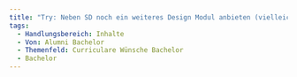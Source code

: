 ```yaml
---
title: "Try: Neben SD noch ein weiteres Design Modul anbieten (vielleicht WPF)"
tags:
  - Handlungsbereich: Inhalte
  - Von: Alumni Bachelor
  - Themenfeld: Curriculare Wünsche Bachelor
  - Bachelor
---
```

